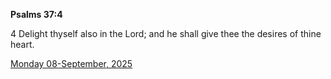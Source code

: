 **Psalms 37:4**

4 Delight thyself also in the Lord; and he shall give thee the desires of thine heart.

[Monday 08-September, 2025](https://getbible.life/kjv/Psalms/37/4)
